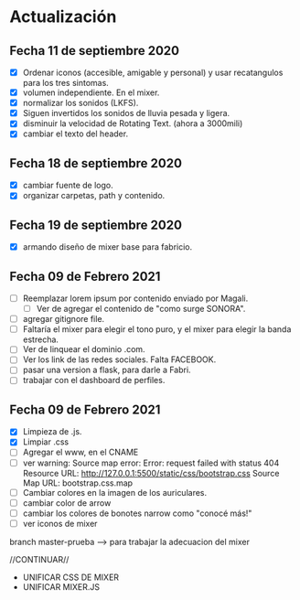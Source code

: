 # Actualización

## Fecha 11 de septiembre 2020

- [X] Ordenar iconos (accesible, amigable y personal) y usar recatangulos para los tres sintomas.
- [X] volumen independiente. En el mixer.
- [X] normalizar los sonidos (LKFS).
- [x] Siguen invertidos los sonidos de lluvia pesada y ligera.
- [x] disminuir la velocidad de Rotating Text. (ahora a 3000mili)
- [x] cambiar el texto del header.

## Fecha 18 de septiembre 2020

- [x] cambiar fuente de logo.
- [x] organizar carpetas, path y contenido.

## Fecha 19 de septiembre 2020
- [x] armando diseño de mixer base para fabricio.

## Fecha 09 de Febrero 2021
- [ ] Reemplazar lorem ipsum por contenido enviado por Magali.
	- [ ] Ver de agregar el contenido de "como surge SONORA".
- [ ] agregar gitignore file.
- [ ] Faltaría el mixer para elegir el tono puro, y el mixer para elegir la banda estrecha. 
- [ ] Ver de linquear el dominio .com.
- [ ] Ver los link de las redes sociales. Falta FACEBOOK.
- [ ] pasar una version a flask, para darle a Fabri.
- [ ] trabajar con el dashboard de perfiles.

## Fecha 09 de Febrero 2021
- [x] Limpieza de .js.
- [x] Limpiar .css
- [ ] Agregar el www, en el CNAME
- [ ] ver warning: Source map error: Error: request failed with status 404
Resource URL: http://127.0.0.1:5500/static/css/bootstrap.css
Source Map URL: bootstrap.css.map
- [ ] Cambiar colores en la imagen de los auriculares.
- [ ] cambiar color de arrow 
- [ ] cambiar los colores de bonotes narrow como "conocé más!"
- [ ] ver iconos de mixer

branch master-prueba --> para trabajar la adecuacion del mixer

//CONTINUAR//
- UNIFICAR CSS DE MIXER 
- UNIFICAR MIXER.JS